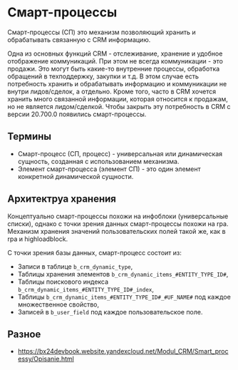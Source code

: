 # Смарт-процессы
Смарт-процессы (СП) это механизм позволяющий хранить и обрабатывать связанную с CRM информацию.

Одна из основных функций CRM - отслеживание, хранение и удобное отображение коммуникаций. При этом не всегда коммуникации - это продажи. Это могут быть какие-то внутренние процессы, обработка обращений в техподдержку, закупки и т.д. В этом случае есть потребность хранить и обрабатывать информацию и коммуникации не внутри лидов/сделок, а отдельно. Кроме того, часто в CRM хочется хранить много связанной информации, которая относится к продажам, но не является лидом/сделкой. Чтобы закрыть эту потребность в CRM с версии 20.700.0 появились смарт-процессы.

## Термины
- Смарт-процесс (СП, процесс) - универсальная или динамическая сущность, созданная с использованием механизма.
- Элемент смарт-процесса (элемент СП) - это один элемент конкретной динамической сущности.

## Архитектруа хранения
Концептуально смарт-процессы похожи на инфоблоки (универсальные списки), однако с точки зрения данных смарт-процессы похожи на rpa. Механизм хранения значений пользовательских полей такой же, как в rpa и highloadblock.

С точки зрения базы данных, смарт-процесс состоит из:
- Записи в таблице `b_crm_dynamic_type`,
- Таблицы хранения элементов `b_crm_dynamic_items_#ENTITY_TYPE_ID#`,
- Таблицы поискового индекса `b_crm_dynamic_items_#ENTITY_TYPE_ID#_index`,
- Таблицы `b_crm_dynamic_items_#ENTITY_TYPE_ID#_#UF_NAME#` под каждое множественное свойство,
- Записей в `b_user_field` под каждое пользовательское поле.

## Разное
- https://bx24devbook.website.yandexcloud.net/Modul_CRM/Smart_processy/Opisanie.html
